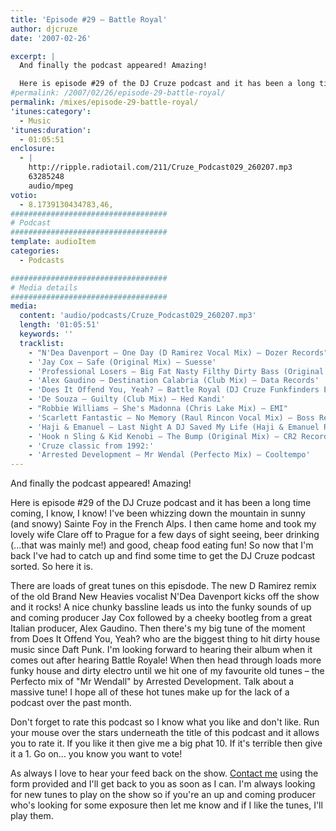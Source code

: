```yaml
---
title: 'Episode #29 – Battle Royal'
author: djcruze
date: '2007-02-26'

excerpt: |
  And finally the podcast appeared! Amazing!

  Here is episode #29 of the DJ Cruze podcast and it has been a long time coming, I know, I know! I've been whizzing down the mountain in sunny (and snowy) Sainte Foy in the French Alps. I then came home and took my lovely wife Clare off to Prague for a few days of sight seeing, beer drinking (...that was mainly me!) and good, cheap food eating fun! So now that I'm back I've had to catch up and find some time to get the DJ Cruze podcast sorted. So here it is...
#permalink: /2007/02/26/episode-29-battle-royal/
permalink: /mixes/episode-29-battle-royal/
'itunes:category':
  - Music
'itunes:duration':
  - 01:05:51
enclosure:
  - |
    http://ripple.radiotail.com/211/Cruze_Podcast029_260207.mp3
    63285248
    audio/mpeg
votio:
  - 8.1739130434783,46,
###################################
# Podcast
###################################
template: audioItem
categories:
  - Podcasts

###################################
# Media details
###################################
media:
  content: 'audio/podcasts/Cruze_Podcast029_260207.mp3'
  length: '01:05:51'
  keywords: ''
  tracklist:
    - "N'Dea Davenport – One Day (D Ramirez Vocal Mix) – Dozer Records"
    - 'Jay Cox – Safe (Original Mix) – Suesse'
    - 'Professional Losers – Big Fat Nasty Filthy Dirty Bass (Original Mix) – Southern Fried Recordings'
    - 'Alex Gaudino – Destination Calabria (Club Mix) – Data Records'
    - 'Does It Offend You, Yeah? – Battle Royal (DJ Cruze Funkfinders Edit) – CDR'
    - 'De Souza – Guilty (Club Mix) – Hed Kandi'
    - "Robbie Williams – She's Madonna (Chris Lake Mix) – EMI"
    - 'Scarlett Fantastic – No Memory (Raul Rincon Vocal Mix) – Boss Records'
    - 'Haji & Emanuel – Last Night A DJ Saved My Life (Haji & Emanuel Remix) – Apollo Records'
    - 'Hook n Sling & Kid Kenobi – The Bump (Original Mix) – CR2 Records'
    - 'Cruze classic from 1992:'
    - 'Arrested Development – Mr Wendal (Perfecto Mix) – Cooltempo'
---
```


And finally the podcast appeared! Amazing!

Here is episode #29 of the DJ Cruze podcast and it has been a long time coming, I know, I know! I've been whizzing down the mountain in sunny (and snowy) Sainte Foy in the French Alps. I then came home and took my lovely wife Clare off to Prague for a few days of sight seeing, beer drinking (...that was mainly me!) and good, cheap food eating fun! So now that I'm back I've had to catch up and find some time to get the DJ Cruze podcast sorted. So here it is.

There are loads of great tunes on this episdode. The new D Ramirez remix of the old Brand New Heavies vocalist N'Dea Davenport kicks off the show and it rocks! A nice chunky bassline leads us into the funky sounds of up and coming producer Jay Cox followed by a cheeky bootleg from a great Italian producer, Alex Gaudino. Then there's my big tune of the moment from Does It Offend You, Yeah? who are the biggest thing to hit dirty house music since Daft Punk. I'm looking forward to hearing their album when it comes out after hearing Battle Royale! When then head through loads more funky house and dirty electro until we hit one of my favourite old tunes – the Perfecto mix of "Mr Wendall" by Arrested Development. Talk about a massive tune! I hope all of these hot tunes make up for the lack of a podcast over the past month.

Don't forget to rate this podcast so I know what you like and don't like. Run your mouse over the stars underneath the title of this podcast and it allows you to rate it. If you like it then give me a big phat 10. If it's terrible then give it a 1. Go on... you know you want to vote!

As always I love to hear your feed back on the show. [Contact me][1] using the form provided and I'll get back to you as soon as I can. I'm always looking for new tunes to play on the show so if you're an up and coming producer who's looking for some exposure then let me know and if I like the tunes, I'll play them.

[1]: http://www.djcruze.co.uk/cms/contact/
